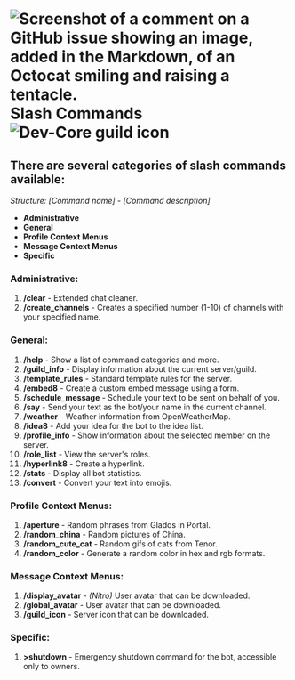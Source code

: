 # ![Screenshot of a comment on a GitHub issue showing an image, added in the Markdown, of an Octocat smiling and raising a tentacle.](https://cdn.discordapp.com/avatars/1255982377386119251/9feafd2b4ae2cdbd5976be3cf312f4ba.png?size=40) Slash Commands ![Dev-Core guild icon](https://cdn.discordapp.com/icons/1160516320455036949/59dc8c9bb1af0a72fc2cae434a8b0f85.png?size=40)
## There are several categories of slash commands available:
*Structure: [Command name] - [Command description]*

- **Administrative**
- **General**
- **Profile Context Menus**
- **Message Context Menus**
- **Specific**

### Administrative:
1. **/clear** - Extended chat cleaner.
2. **/create_channels** - Creates a specified number (1-10) of channels with your specified name.


### General:
1. **/help** - Show a list of command categories and more.
2. **/guild_info** - Display information about the current server/guild.
3. **/template_rules** - Standard template rules for the server.
4. **/embed8** - Create a custom embed message using a form.
5. **/schedule_message** - Schedule your text to be sent on behalf of you.
6. **/say** - Send your text as the bot/your name in the current channel.
7. **/weather** - Weather information from OpenWeatherMap.
8. **/idea8** - Add your idea for the bot to the idea list.
9. **/profile_info** - Show information about the selected member on the server.
10. **/role_list** - View the server's roles.
11. **/hyperlink8** - Create a hyperlink.
12. **/stats** - Display all bot statistics.
13. **/convert** - Convert your text into emojis.

### Profile Context Menus:
1. **/aperture** - Random phrases from Glados in Portal.
2. **/random_china** - Random pictures of China.
3. **/random_cute_cat** - Random gifs of cats from Tenor.
4. **/random_color** - Generate a random color in hex and rgb formats.
  
### Message Context Menus:
1. **/display_avatar** - *(Nitro)* User avatar that can be downloaded.
2. **/global_avatar** - User avatar that can be downloaded.
3. **/guild_icon** - Server icon that can be downloaded.

### Specific:
1. **>shutdown** - Emergency shutdown command for the bot, accessible only to owners.
